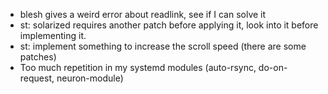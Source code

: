* blesh gives a weird error about readlink, see if I can solve it
* st: solarized requires another patch before applying it, look into it before implementing it.
* st: implement something to increase the scroll speed (there are some patches)
* Too much repetition in my systemd modules (auto-rsync, do-on-request, neuron-module)
